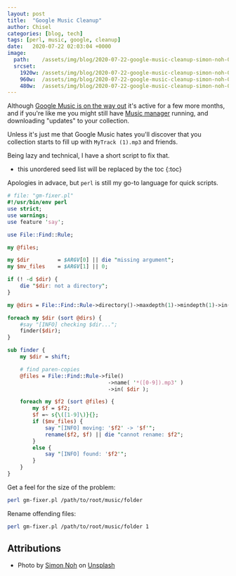 ```yaml
---
layout: post
title:  "Google Music Cleanup"
author: Chisel
categories: [blog, tech]
tags: [perl, music, google, cleanup]
date:   2020-07-22 02:03:04 +0000
image:
  path:    /assets/img/blog/2020-07-22-google-music-cleanup-simon-noh-0rmby-3OTeI-unsplash.jpg
  srcset:
    1920w: /assets/img/blog/2020-07-22-google-music-cleanup-simon-noh-0rmby-3OTeI-unsplash.jpg
    960w:  /assets/img/blog/2020-07-22-google-music-cleanup-simon-noh-0rmby-3OTeI-unsplash@0,5x.jpg
    480w:  /assets/img/blog/2020-07-22-google-music-cleanup-simon-noh-0rmby-3OTeI-unsplash@0,25x.jpg
---
```


Although [Google Music is on the way out][music-out] it's active for a few more
months, and if you're like me you might still have [Music
manager][music-manager] running, and downloading "updates" to your collection.

Unless it's just me that Google Music hates you'll discover that you collection
starts to fill up with `MyTrack (1).mp3` and friends.

Being lazy and technical, I have a short script to fix that.

<!--more-->

* this unordered seed list will be replaced by the toc
{:toc}

Apologies in advace, but `perl` is still my go-to language for quick scripts.

~~~perl
# file: "gm-fixer.pl"
#!/usr/bin/env perl
use strict;
use warnings;
use feature 'say';

use File::Find::Rule;

my @files;

my $dir         = $ARGV[0] || die "missing argument";
my $mv_files    = $ARGV[1] || 0;

if (! -d $dir) {
    die "$dir: not a directory";
}

my @dirs = File::Find::Rule->directory()->maxdepth(1)->mindepth(1)->in($dir);

foreach my $dir (sort @dirs) {
    #say "[INFO] checking $dir...";
    finder($dir);
}

sub finder {
    my $dir = shift;

    # find paren-copies
    @files = File::Find::Rule->file()
                                ->name( '*([0-9]).mp3' )
                                ->in( $dir );

    foreach my $f2 (sort @files) {
        my $f = $f2;
        $f =~ s{\([1-9]\)}{};
        if ($mv_files) {
            say "[INFO] moving: '$f2' -> '$f'";
            rename($f2, $f) || die "cannot rename: $f2";
        }
        else {
            say "[INFO] found: '$f2'";
        }
    }
}
~~~

Get a feel for the size of the problem:

~~~sh
perl gm-fixer.pl /path/to/root/music/folder
~~~

Rename offending files:
~~~sh
perl gm-fixer.pl /path/to/root/music/folder 1
~~~

## Attributions

- <span>Photo by <a href="https://unsplash.com/@simon_noh?utm_source=unsplash&amp;utm_medium=referral&amp;utm_content=creditCopyText">Simon Noh</a> on <a href="https://unsplash.com/images/things/music?utm_source=unsplash&amp;utm_medium=referral&amp;utm_content=creditCopyText">Unsplash</a></span>


[music-out]:     https://www.forbes.com/sites/barrycollins/2020/05/13/google-play-music-is-dying-dont-let-it-take-your-mp3-collection-with-it/#218a1e8c45c2
[music-manager]: https://support.google.com/googleplaymusic/answer/1075570?hl=en-GB
